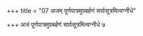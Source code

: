 +++
title = "07 अजम् पूर्णपात्रमुपबर्हणं सार्वसूत्रमित्यग्नीधे"

+++
अजं पूर्णपात्रमुपबर्हणं सार्वसूत्रमित्यग्नीधे ७